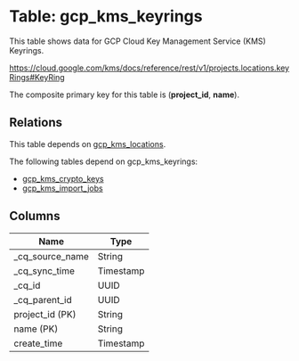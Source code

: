 # Table: gcp_kms_keyrings

This table shows data for GCP Cloud Key Management Service (KMS) Keyrings.

https://cloud.google.com/kms/docs/reference/rest/v1/projects.locations.keyRings#KeyRing

The composite primary key for this table is (**project_id**, **name**).

## Relations

This table depends on [gcp_kms_locations](gcp_kms_locations).

The following tables depend on gcp_kms_keyrings:
  - [gcp_kms_crypto_keys](gcp_kms_crypto_keys)
  - [gcp_kms_import_jobs](gcp_kms_import_jobs)

## Columns

| Name          | Type          |
| ------------- | ------------- |
|_cq_source_name|String|
|_cq_sync_time|Timestamp|
|_cq_id|UUID|
|_cq_parent_id|UUID|
|project_id (PK)|String|
|name (PK)|String|
|create_time|Timestamp|